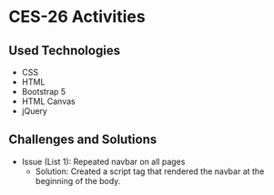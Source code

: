 # CES-26 Activities

## Used Technologies
- CSS
- HTML
- Bootstrap 5
- HTML Canvas
- jQuery

## Challenges and Solutions

- Issue (List 1): Repeated navbar on all pages
  - Solution: Created a script tag that rendered the navbar at the beginning of the body.

